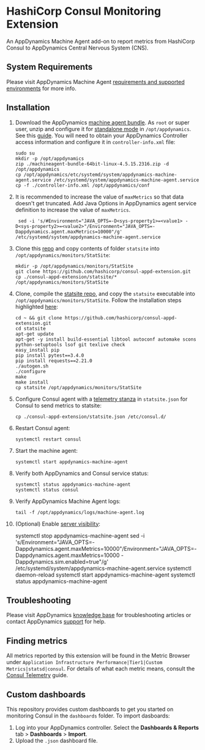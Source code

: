 # HashiCorp Consul Monitoring Extension
An AppDynamics Machine Agent add-on to report metrics from HashiCorp Consul to AppDynamics Central Nervous System (CNS).

## System Requirements
Please visit AppDynamics Machine Agent [requirements and supported environments] for more info.

## Installation

 1. Download the AppDynamics [machine agent bundle]. As `root` or super user, unzip and configure it for [standalone mode] in `/opt/appdynamics`. See this [guide]. You will need to obtain your AppDynamics Controller access information and configure it in `controller-info.xml` file:

        sudo su
        mkdir -p /opt/appdynamics
        zip ./machineagent-bundle-64bit-linux-4.5.15.2316.zip -d /opt/appdynamics
        cp /opt/appdynamics/etc/systemd/system/appdynamics-machine-agent.service /etc/systemd/system/appdynamics-machine-agent.service
        cp -f ./controller-info.xml /opt/appdynamics/conf

 2. It is recommended to increase the value of `maxMetrics` so that data doesn't get truncated. Add Java Options in AppDynamics agent service definition to increase the value of `maxMetrics`.
 
         sed -i 's/#Environment="JAVA_OPTS=-D<sys-property1>=<value1> -D<sys-property2>=<value2>"/Environment="JAVA_OPTS=-Dappdynamics.agent.maxMetrics=10000"/g' /etc/systemd/system/appdynamics-machine-agent.service
 
 3. Clone this [repo] and copy contents of folder `statsite` into `/opt/appdynamics/monitors/StatSite`:
 
        mkdir -p /opt/appdynamics/monitors/StatSite
        git clone https://github.com/hashicorp/consul-appd-extension.git
        cp ./consul-appd-extension/statsite/* /opt/appdynamics/monitors/StatSite

 4. Clone, compile the [statsite repo], and copy the `statsite` executable into `/opt/appdynamics/monitors/StatSite`. Follow the installation steps highlighted [here]:
 
        cd ~ && git clone https://github.com/hashicorp/consul-appd-extension.git
        cd statsite
        apt-get update
        apt-get -y install build-essential libtool autoconf automake scons python-setuptools lsof git texlive check
        easy_install pip
        pip install pytest==3.4.0 
        pip install requests==2.21.0
        ./autogen.sh
        ./configure
        make
        make install
        cp statsite /opt/appdynamics/monitors/StatSite

 5. Configure Consul agent with a [telemetry stanza] in `statsite.json` for Consul to send metrics to statsite:

        cp ./consul-appd-extension/statsite.json /etc/consul.d/

 6. Restart Consul agent:

        systemctl restart consul

 7. Start the machine agent:
 
        systemctl start appdynamics-machine-agent

 8. Verify both AppDynamics and Consul service status:
       
        systemctl status appdynamics-machine-agent
        systemctl status consul

 9. Verify AppDynamics Machine Agent logs:
       
        tail -f /opt/appdynamics/logs/machine-agent.log

 10. (Optional) Enable [server visibility]:
       
        systemctl stop appdynamics-machine-agent
        sed -i 's/Environment="JAVA_OPTS=-Dappdynamics.agent.maxMetrics=10000"/Environment="JAVA_OPTS=-Dappdynamics.agent.maxMetrics=10000 -Dappdynamics.sim.enabled=true"/g' /etc/systemd/system/appdynamics-machine-agent.service
        systemctl daemon-reload
        systemctl start appdynamics-machine-agent
        systemctl status appdynamics-machine-agent


## Troubleshooting
Please visit AppDynamics [knowledge base] for troubleshooting articles or contact AppDynamics [support] for help.

## Finding metrics
All metrics reported by this extension will be found in the Metric Browser under `Application Infrastructure Performance|Tier1|Custom Metrics|statsd|consul`. For details of what each metric means, consult the [Consul Telemetry] guide.

## Custom dashboards
This repository provides custom dashboards to get you started on monitoring Consul in the `dashboards` folder. To import dasboards:

 1. Log into your AppDynamics controller. Select the **Dashboards & Reports** tab > **Dashboards** > **Import**.
 2. Upload the  `.json` dashboard file.
  

[requirements and supported environments]: https://docs.appdynamics.com/display/PRO45/Standalone+Machine+Agent+Requirements+and+Supported+Environments
[machine agent bundle]: https://download.appdynamics.com/download/#version=&apm=machine&os=&platform_admin_os=&appdynamics_cluster_os=&events=&eum=&page=1
[guide]: https://docs.appdynamics.com/display/PRO45/Linux+Install+Using+ZIP+with+Bundled+JRE
[repo]: https://github.com/hashicorp/consul-appd-extension
[standalone mode]: https://docs.appdynamics.com/display/PRO45/Configure+the+Standalone+Machine+Agent
[telemetry stanza]: https://www.consul.io/docs/agent/options.html#telemetry
[server visibility]: https://docs.appdynamics.com/display/PRO45/Enable+Server+Visibility
[consul telemetry]: https://www.consul.io/docs/agent/telemetry.html
[statsite repo]: https://github.com/statsite/statsite
[here]: https://github.com/statsite/statsite/blob/master/INSTALL.md
[knowledge base]: https://community.appdynamics.com/t5/Knowledge-Base/tkb-p/knowledge-base
[support]: https://www.appdynamics.com/support/

